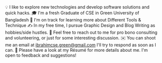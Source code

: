 💡  I like to explore new technologies and develop software solutions and quick hacks.
🎓  I'm a fresh Graduate of CSE in Green University of Bangladesh
🌱  I'm on track for learning more about Different Tools & Technique 
✍️  In my free time, I pursue Graphic Design and Blog Writing as hobbies/side hustles.
💬  Feel free to reach out to me for pro bono consulting and volunteering, or just for some interesting discussion.
✉️  You can shoot me an email at ibrahimcse.green@gmail.com I'll try to respond as soon as I can.
📄  Please have a look at my Résumé for more details about me. I'm open to feedback and suggestions!
